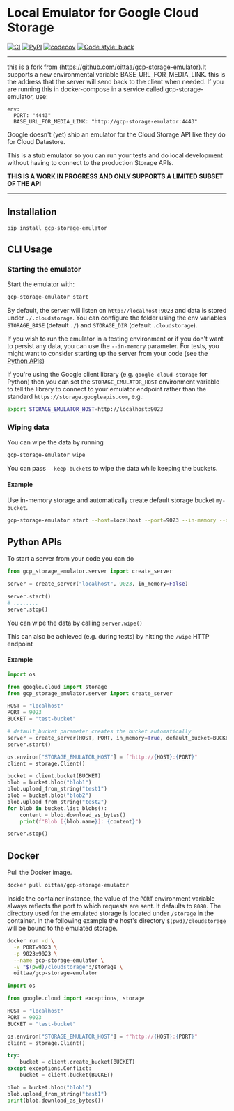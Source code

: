 # Local Emulator for Google Cloud Storage

[![CI](https://github.com/oittaa/gcp-storage-emulator/actions/workflows/main.yml/badge.svg)](https://github.com/oittaa/gcp-storage-emulator/actions/workflows/main.yml)
[![PyPI](https://img.shields.io/pypi/v/gcp-storage-emulator.svg)](https://pypi.org/project/gcp-storage-emulator/)
[![codecov](https://codecov.io/gh/oittaa/gcp-storage-emulator/branch/main/graph/badge.svg?token=GpiSgoXsGL)](https://codecov.io/gh/oittaa/gcp-storage-emulator)
[![Code style: black](https://img.shields.io/badge/code%20style-black-000000.svg)](https://github.com/psf/black)

---
this is a fork from (https://github.com/oittaa/gcp-storage-emulator).It supports a new environmental variable BASE_URL_FOR_MEDIA_LINK. this is the address that the server will send back to the client when needed. If you are running this in docker-compose in a service called gcp-storage-emulator, use:

    env:
      PORT: "4443"
      BASE_URL_FOR_MEDIA_LINK: "http://gcp-storage-emulator:4443"


Google doesn't (yet) ship an emulator for the Cloud Storage API like they do for
Cloud Datastore.

This is a stub emulator so you can run your tests and do local development without
having to connect to the production Storage APIs.


**THIS IS A WORK IN PROGRESS AND ONLY SUPPORTS A LIMITED SUBSET OF THE API**

---

## Installation

`pip install gcp-storage-emulator`


## CLI Usage


### Starting the emulator
Start the emulator with:

```bash
gcp-storage-emulator start
```

By default, the server will listen on `http://localhost:9023` and data is stored under `./.cloudstorage`. You can configure the folder using the env variables `STORAGE_BASE` (default `./`) and `STORAGE_DIR` (default `.cloudstorage`).

If you wish to run the emulator in a testing environment or if you don't want to persist any data, you can use the `--in-memory` parameter. For tests, you might want to consider starting up the server from your code (see the [Python APIs](#python-apis))

If you're using the Google client library (e.g. `google-cloud-storage` for Python) then you can set the `STORAGE_EMULATOR_HOST` environment variable to tell the library to connect to your emulator endpoint rather than the standard `https://storage.googleapis.com`, e.g.:

```bash
export STORAGE_EMULATOR_HOST=http://localhost:9023
```


### Wiping data

You can wipe the data by running

```bash
gcp-storage-emulator wipe
```

You can pass `--keep-buckets` to wipe the data while keeping the buckets.

#### Example

Use in-memory storage and automatically create default storage bucket `my-bucket`.

```bash
gcp-storage-emulator start --host=localhost --port=9023 --in-memory --default-bucket=my-bucket
```

## Python APIs

To start a server from your code you can do

```python
from gcp_storage_emulator.server import create_server

server = create_server("localhost", 9023, in_memory=False)

server.start()
# ........
server.stop()
```

You can wipe the data by calling `server.wipe()`

This can also be achieved (e.g. during tests) by hitting the `/wipe` HTTP endpoint

#### Example

```python
import os

from google.cloud import storage
from gcp_storage_emulator.server import create_server

HOST = "localhost"
PORT = 9023
BUCKET = "test-bucket"

# default_bucket parameter creates the bucket automatically
server = create_server(HOST, PORT, in_memory=True, default_bucket=BUCKET)
server.start()

os.environ["STORAGE_EMULATOR_HOST"] = f"http://{HOST}:{PORT}"
client = storage.Client()

bucket = client.bucket(BUCKET)
blob = bucket.blob("blob1")
blob.upload_from_string("test1")
blob = bucket.blob("blob2")
blob.upload_from_string("test2")
for blob in bucket.list_blobs():
    content = blob.download_as_bytes()
    print(f"Blob [{blob.name}]: {content}")

server.stop()
```

## Docker

Pull the Docker image.

```bash
docker pull oittaa/gcp-storage-emulator
```

Inside the container instance, the value of the `PORT` environment variable always reflects the port to which requests are sent. It defaults to `8080`. The directory used for the emulated storage is located under `/storage` in the container. In the following example the host's directory `$(pwd)/cloudstorage` will be bound to the emulated storage.

```bash
docker run -d \
  -e PORT=9023 \
  -p 9023:9023 \
  --name gcp-storage-emulator \
  -v "$(pwd)/cloudstorage":/storage \
  oittaa/gcp-storage-emulator
```

```python
import os

from google.cloud import exceptions, storage

HOST = "localhost"
PORT = 9023
BUCKET = "test-bucket"

os.environ["STORAGE_EMULATOR_HOST"] = f"http://{HOST}:{PORT}"
client = storage.Client()

try:
    bucket = client.create_bucket(BUCKET)
except exceptions.Conflict:
    bucket = client.bucket(BUCKET)

blob = bucket.blob("blob1")
blob.upload_from_string("test1")
print(blob.download_as_bytes())
```
